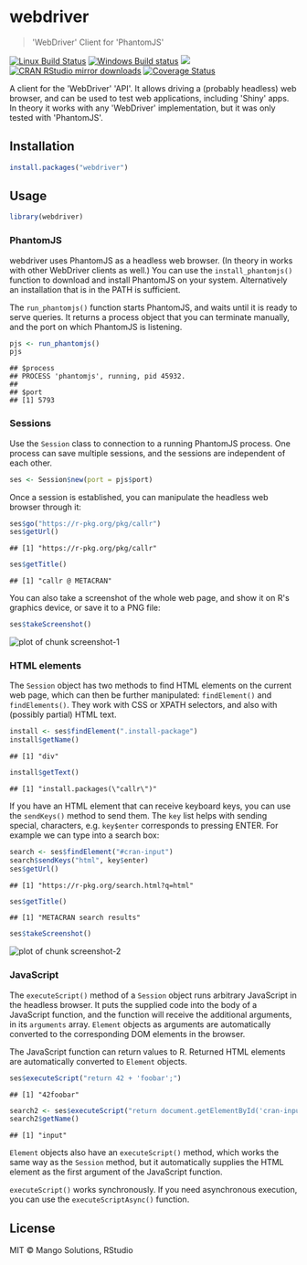 


# webdriver

> 'WebDriver' Client for 'PhantomJS'

[![Linux Build Status](https://travis-ci.org/rstudio/webdriver.svg?branch=master)](https://travis-ci.org/rstudio/webdriver)
[![Windows Build status](https://ci.appveyor.com/api/projects/status/github/rstudio/webdriver?svg=true)](https://ci.appveyor.com/project/rstudio/webdriver)
[![](http://www.r-pkg.org/badges/version/webdriver)](http://www.r-pkg.org/pkg/webdriver)
[![CRAN RStudio mirror downloads](http://cranlogs.r-pkg.org/badges/webdriver)](http://www.r-pkg.org/pkg/webdriver)
[![Coverage Status](https://img.shields.io/codecov/c/github/rstudio/webdriver/master.svg)](https://codecov.io/github/rstudio/webdriver?branch=master)


A client for the 'WebDriver' 'API'. It allows driving a (probably headless)
web browser, and can be used to test web applications, including 'Shiny'
apps. In theory it works with any 'WebDriver' implementation, but it was only
tested with 'PhantomJS'.

## Installation

```r
install.packages("webdriver")
```

## Usage


```r
library(webdriver)
```

### PhantomJS

webdriver uses PhantomJS as a headless web browser. (In theory in works
with other WebDriver clients as well.) You can use the `install_phantomjs()`
function to download and install PhantomJS on your system. Alternatively
an installation that is in the PATH is sufficient.

The `run_phantomjs()` function starts PhantomJS, and waits until it is ready
to serve queries. It returns a process object that you can terminate
manually, and the port on which PhantomJS is listening.


```r
pjs <- run_phantomjs()
pjs
```

```
## $process
## PROCESS 'phantomjs', running, pid 45932.
## 
## $port
## [1] 5793
```

### Sessions

Use the `Session` class to connection to a running PhantomJS process.
One process can save multiple sessions, and the sessions are independent
of each other.


```r
ses <- Session$new(port = pjs$port)
```

Once a session is established, you can manipulate the headless web browser
through it:


```r
ses$go("https://r-pkg.org/pkg/callr")
ses$getUrl()
```

```
## [1] "https://r-pkg.org/pkg/callr"
```

```r
ses$getTitle()
```

```
## [1] "callr @ METACRAN"
```

You can also take a screenshot of the whole web page, and show it on R's
graphics device, or save it to a PNG file:



```r
ses$takeScreenshot()
```

![plot of chunk screenshot-1](inst/screenshot-1-1.png)

### HTML elements

The `Session` object has two methods to find HTML elements on the current
web page, which can then be further manipulated: `findElement()` and
`findElements()`. They work with CSS or XPATH selectors, and also with
(possibly partial) HTML text.


```r
install <- ses$findElement(".install-package")
install$getName()
```

```
## [1] "div"
```

```r
install$getText()
```

```
## [1] "install.packages(\"callr\")"
```

If you have an HTML element that can receive keyboard keys, you can use
the `sendKeys()` method to send them. The `key` list helps with sending
special, characters, e.g. `key$enter` corresponds to pressing ENTER. For
example we can type into a search box:


```r
search <- ses$findElement("#cran-input")
search$sendKeys("html", key$enter)
ses$getUrl()
```

```
## [1] "https://r-pkg.org/search.html?q=html"
```

```r
ses$getTitle()
```

```
## [1] "METACRAN search results"
```

```r
ses$takeScreenshot()
```

![plot of chunk screenshot-2](inst/screenshot-2-1.png)

### JavaScript

The `executeScript()` method of a `Session` object runs arbitrary JavaScript
in the headless browser. It puts the supplied code into the body of a
JavaScript function, and the function will receive the additional arguments,
in its `arguments` array. `Element` objects as arguments are automatically
converted to the corresponding DOM elements in the browser.

The JavaScript function can return values to R. Returned HTML elements are
automatically converted to `Element` objects.


```r
ses$executeScript("return 42 + 'foobar';")
```

```
## [1] "42foobar"
```


```r
search2 <- ses$executeScript("return document.getElementById('cran-input');")
search2$getName()
```

```
## [1] "input"
```

`Element` objects also have an `executeScript()` method, which works the
same way as the `Session` method, but it automatically supplies the HTML
element as the first argument of the JavaScript function.

`executeScript()` works synchronously. If you need asynchronous execution,
you can use the `executeScriptAsync()` function.

## License

MIT © Mango Solutions, RStudio
